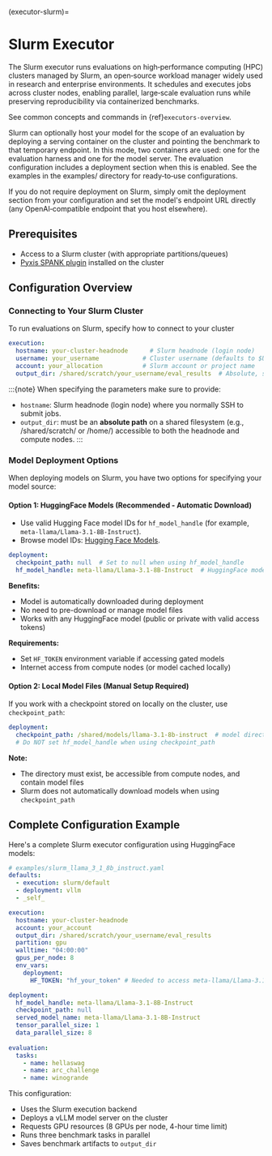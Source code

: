 (executor-slurm)=

# Slurm Executor

The Slurm executor runs evaluations on high‑performance computing (HPC) clusters managed by Slurm, an open‑source workload manager widely used in research and enterprise environments. It schedules and executes jobs across cluster nodes, enabling parallel, large‑scale evaluation runs while preserving reproducibility via containerized benchmarks.

See common concepts and commands in {ref}`executors-overview`.

Slurm can optionally host your model for the scope of an evaluation by deploying a serving container on the cluster and pointing the benchmark to that temporary endpoint. In this mode, two containers are used: one for the evaluation harness and one for the model server. The evaluation configuration includes a deployment section when this is enabled. See the examples in the examples/ directory for ready‑to‑use configurations.

If you do not require deployment on Slurm, simply omit the deployment section from your configuration and set the model's endpoint URL directly (any OpenAI‑compatible endpoint that you host elsewhere).

## Prerequisites
- Access to a Slurm cluster (with appropriate partitions/queues)
- [Pyxis SPANK plugin](https://github.com/NVIDIA/pyxis) installed on the cluster 

## Configuration Overview

### Connecting to Your Slurm Cluster

To run evaluations on Slurm, specify how to connect to your cluster

```yaml
execution:
  hostname: your-cluster-headnode      # Slurm headnode (login node)
  username: your_username            # Cluster username (defaults to $USER env var)
  account: your_allocation           # Slurm account or project name
  output_dir: /shared/scratch/your_username/eval_results  # Absolute, shared path
```

:::{note}
When specifying the parameters make sure to provide:
- `hostname`: Slurm headnode (login node) where you normally SSH to submit jobs.
- `output_dir`: must be an **absolute path** on a shared filesystem (e.g., /shared/scratch/ or /home/) accessible to both the headnode and compute nodes.
:::

### Model Deployment Options

When deploying models on Slurm, you have two options for specifying your model source:

#### Option 1: HuggingFace Models (Recommended - Automatic Download)

- Use valid Hugging Face model IDs for `hf_model_handle` (for example, `meta-llama/Llama-3.1-8B-Instruct`).  
- Browse model IDs: [Hugging Face Models](https://huggingface.co/models).

```yaml
deployment:
  checkpoint_path: null  # Set to null when using hf_model_handle
  hf_model_handle: meta-llama/Llama-3.1-8B-Instruct  # HuggingFace model ID
```

**Benefits:**
- Model is automatically downloaded during deployment
- No need to pre-download or manage model files
- Works with any HuggingFace model (public or private with valid access tokens)

**Requirements:**
- Set `HF_TOKEN` environment variable if accessing gated models
- Internet access from compute nodes (or model cached locally)

#### Option 2: Local Model Files (Manual Setup Required)

If you work with a checkpoint stored on locally on the cluster, use `checkpoint_path`:

```yaml
deployment:
  checkpoint_path: /shared/models/llama-3.1-8b-instruct  # model directory accessible to compute nodes
  # Do NOT set hf_model_handle when using checkpoint_path
```

**Note:**
- The directory must exist, be accessible from compute nodes, and contain model files
- Slurm does not automatically download models when using `checkpoint_path`

## Complete Configuration Example

Here's a complete Slurm executor configuration using HuggingFace models:

```yaml
# examples/slurm_llama_3_1_8b_instruct.yaml
defaults:
  - execution: slurm/default
  - deployment: vllm
  - _self_

execution:
  hostname: your-cluster-headnode
  account: your_account
  output_dir: /shared/scratch/your_username/eval_results
  partition: gpu
  walltime: "04:00:00"
  gpus_per_node: 8
  env_vars:
    deployment:
      HF_TOKEN: "hf_your_token" # Needed to access meta-llama/Llama-3.1-8B-Instruct gated model

deployment:
  hf_model_handle: meta-llama/Llama-3.1-8B-Instruct
  checkpoint_path: null
  served_model_name: meta-llama/Llama-3.1-8B-Instruct
  tensor_parallel_size: 1
  data_parallel_size: 8
    
evaluation:
  tasks:
    - name: hellaswag
    - name: arc_challenge  
    - name: winogrande
```

This configuration:
- Uses the Slurm execution backend
- Deploys a vLLM model server on the cluster
- Requests GPU resources (8 GPUs per node, 4-hour time limit)
- Runs three benchmark tasks in parallel
- Saves benchmark artifacts to `output_dir`